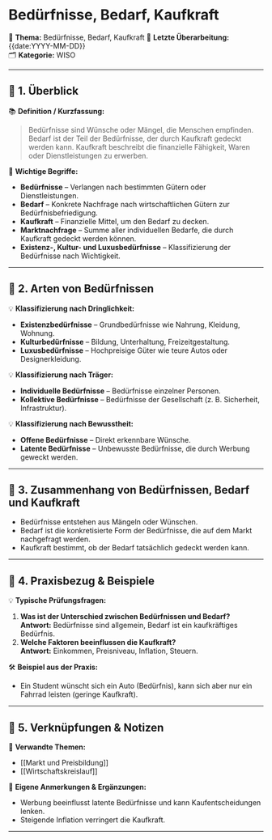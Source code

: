 # Bedürfnisse, Bedarf, Kaufkraft
📌 **Thema:** Bedürfnisse, Bedarf, Kaufkraft
📅 **Letzte Überarbeitung:** {{date:YYYY-MM-DD}}  
🗂 **Kategorie:** WISO  

---
## 🔹 1. Überblick

📚 **Definition / Kurzfassung:**

> Bedürfnisse sind Wünsche oder Mängel, die Menschen empfinden. Bedarf ist der Teil der Bedürfnisse, der durch Kaufkraft gedeckt werden kann. Kaufkraft beschreibt die finanzielle Fähigkeit, Waren oder Dienstleistungen zu erwerben.

🔑 **Wichtige Begriffe:**

- **Bedürfnisse** – Verlangen nach bestimmten Gütern oder Dienstleistungen.
- **Bedarf** – Konkrete Nachfrage nach wirtschaftlichen Gütern zur Bedürfnisbefriedigung.
- **Kaufkraft** – Finanzielle Mittel, um den Bedarf zu decken.
- **Marktnachfrage** – Summe aller individuellen Bedarfe, die durch Kaufkraft gedeckt werden können.
- **Existenz-, Kultur- und Luxusbedürfnisse** – Klassifizierung der Bedürfnisse nach Wichtigkeit.

---

## 🔹 2. Arten von Bedürfnissen

💡 **Klassifizierung nach Dringlichkeit:**

- **Existenzbedürfnisse** – Grundbedürfnisse wie Nahrung, Kleidung, Wohnung.
- **Kulturbedürfnisse** – Bildung, Unterhaltung, Freizeitgestaltung.
- **Luxusbedürfnisse** – Hochpreisige Güter wie teure Autos oder Designerkleidung.

💡 **Klassifizierung nach Träger:**

- **Individuelle Bedürfnisse** – Bedürfnisse einzelner Personen.
- **Kollektive Bedürfnisse** – Bedürfnisse der Gesellschaft (z. B. Sicherheit, Infrastruktur).

💡 **Klassifizierung nach Bewusstheit:**

- **Offene Bedürfnisse** – Direkt erkennbare Wünsche.
- **Latente Bedürfnisse** – Unbewusste Bedürfnisse, die durch Werbung geweckt werden.

---

## 🔹 3. Zusammenhang von Bedürfnissen, Bedarf und Kaufkraft

- Bedürfnisse entstehen aus Mängeln oder Wünschen.
- Bedarf ist die konkretisierte Form der Bedürfnisse, die auf dem Markt nachgefragt werden.
- Kaufkraft bestimmt, ob der Bedarf tatsächlich gedeckt werden kann.

---

## 🔹 4. Praxisbezug & Beispiele

💡 **Typische Prüfungsfragen:**

1. **Was ist der Unterschied zwischen Bedürfnissen und Bedarf?**  
    **Antwort:** Bedürfnisse sind allgemein, Bedarf ist ein kaufkräftiges Bedürfnis.
2. **Welche Faktoren beeinflussen die Kaufkraft?**  
    **Antwort:** Einkommen, Preisniveau, Inflation, Steuern.

🛠 **Beispiel aus der Praxis:**

- Ein Student wünscht sich ein Auto (Bedürfnis), kann sich aber nur ein Fahrrad leisten (geringe Kaufkraft).

---

## 🔹 5. Verknüpfungen & Notizen

🔗 **Verwandte Themen:**

- [[Markt und Preisbildung]]
- [[Wirtschaftskreislauf]]

📝 **Eigene Anmerkungen & Ergänzungen:**

- Werbung beeinflusst latente Bedürfnisse und kann Kaufentscheidungen lenken.
- Steigende Inflation verringert die Kaufkraft.

---
